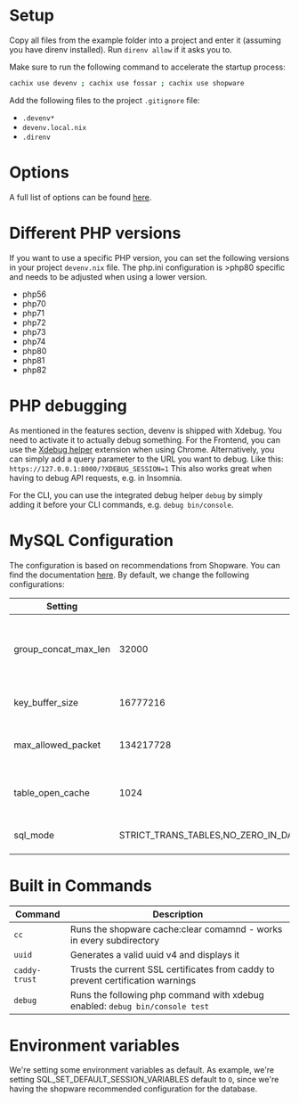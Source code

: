 # Setup
Copy all files from the example folder into a project and enter it (assuming you have direnv installed). Run `direnv allow` if it asks you to.

Make sure to run the following command to accelerate the startup process:
```bash
cachix use devenv ; cachix use fossar ; cachix use shopware
```
Add the following files to the project `.gitignore` file:
- `.devenv*`
- `devenv.local.nix`
- `.direnv`

# Options
A full list of options can be found [here](Options.md).

# Different PHP versions
If you want to use a specific PHP version, you can set the following versions
in your project `devenv.nix` file. The php.ini configuration is >php80 specific
and needs to be adjusted when using a lower version.

- php56
- php70
- php71
- php72
- php73
- php74
- php80
- php81
- php82

# PHP debugging

As mentioned in the features section, devenv is shipped with Xdebug. You need to activate it to actually debug something. For the Frontend, you can use the [Xdebug helper](https://chrome.google.com/webstore/detail/xdebug-helper/eadndfjplgieldjbigjakmdgkmoaaaoc?gl=US&hl=en) extension when using Chrome. Alternatively, you can simply add a query parameter to the URL you want to debug. Like this: `https://127.0.0.1:8000/?XDEBUG_SESSION=1`
This also works great when having to debug API requests, e.g. in Insomnia.

For the CLI, you can use the integrated debug helper `debug` by simply adding it before your CLI commands, e.g. `debug bin/console`.

# MySQL Configuration

The configuration is based on recommendations from Shopware. You can find the documentation [here](https://developer.shopware.com/docs/guides/hosting/performance/performance-tweaks.html#mysql-configuration).
By default, we change the following configurations:

| Setting              | Value                                                                                              | description                                                                                                                 |
|----------------------|----------------------------------------------------------------------------------------------------|-----------------------------------------------------------------------------------------------------------------------------|
| group_concat_max_len | 32000                                                                                              | Shopware highly uses GROUP_CONCAT functions within the Database. This setting ensures, that all queries will run correctly. |
| key_buffer_size      | 16777216                                                                                           | Defines, how many index buffers can be held in memory                                                                       |
| max_allowed_packet   | 134217728                                                                                          | Defines, how much data can be send within one request before the server blocks it.                                          |
| table_open_cache     | 1024                                                                                               | Shopware uses many tables, This settings allows the server to keep more tables open                                         |
| sql_mode             | STRICT_TRANS_TABLES,NO_ZERO_IN_DATE,NO_ZERO_DATE,ERROR_FOR_DIVISION_BY_ZERO,NO_ENGINE_SUBSTITUTION | the default from MySQL, but without ONLY_FULL_GROUP_BY                                                                      |

# Built in Commands

| Command       | Description                                                                      |
|---------------|----------------------------------------------------------------------------------|
| `cc`          | Runs the shopware cache:clear comamnd - works in every subdirectory              |
| `uuid`        | Generates a valid uuid v4 and displays it                                        |                                                                                                                 |
| `caddy-trust` | Trusts the current SSL certificates from caddy to prevent certification warnings |    
| `debug`       | Runs the following php command with xdebug enabled: `debug bin/console test`     |    

# Environment variables

We're setting some environment variables as default.
As example, we're setting SQL_SET_DEFAULT_SESSION_VARIABLES default to `O`, since we're having the shopware recommended configuration for the database.
